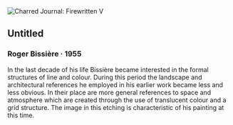 <div class="artwork-of-the-day">
  <div class="container">
    <div class="img-wrapper">
      <img
        src="https://uploads8.wikiart.org/images/roger-bissi-re/untitled-1955.jpg!Large.jpg"
        alt="Charred Journal: Firewritten V" />
    </div>
    <div class="artwork-detail">
      <div class="artwork-origin"> 
        <h2 class="artwork-name">Untitled</h2>
        <h3 class="artist">
          Roger Bissière
                    ·  1955
        </h3>
      </div>
      <p class="description">
        <span class="artwork-description-text ng-binding" ng-bind-html="viewModel.ArtworkOfTheDay.Description | unsafe">In the last decade of his life Bissière became interested in the formal structures of line and colour. During this period the landscape and architectural references he employed in his earlier work became less and less obvious. In their place are more general references to space and atmosphere which are created through the use of translucent colour and a grid structure. The image in this etching is characteristic of his painting at this time.</span>
                        <div class="text-shadow-container ng-hide" ng-show="showShadow"></div>
      </p>
    </div>
  </div>

</div>
